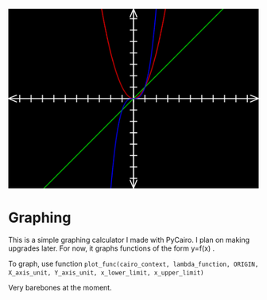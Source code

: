 ![Sample Image](header.png)

# Graphing

This is a simple graphing calculator I made with PyCairo. I plan on making upgrades later. For now, it graphs functions of the form y=f(x) .

To graph, use function `plot_func(cairo_context, lambda_function, ORIGIN, X_axis_unit, Y_axis_unit, x_lower_limit, x_upper_limit)`

Very barebones at the moment.
